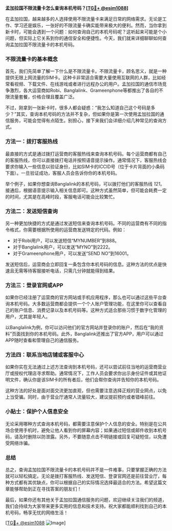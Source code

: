 **孟加拉国不限流量卡怎么查询本机号码？[[TG💪+ @esim1088](https://t.me/s/esim1088)]**

在孟加拉国，越来越多的人选择使用不限流量卡来满足日常的网络需求。无论是工作、学习还是娱乐，一张好的不限流量卡确实能带来极大的便利。然而，当你拿到新卡时，可能会遇到一个问题：如何查询自己的本机号码呢？这听起来可能是个小问题，但实际上它关系到你的通信安全和便捷性。今天，我们就来详细聊聊如何查询孟加拉国不限流量卡的本机号码。

### 不限流量卡的基本概念

首先，我们先简单了解一下什么是不限流量卡。不限流量卡，顾名思义，就是一种提供无限上网流量的SIM卡。这种卡非常适合需要大量使用互联网的人群，比如经常看视频、下载文件、在线游戏或者进行远程办公的用户。孟加拉国的通信市场竞争激烈，各大运营商如Robi、Banglalink、Grameenphone等都推出了各自的不限流量套餐，价格合理且覆盖广泛。

不过，刚拿到一张新卡时，很多人都会疑惑：“我怎么知道自己这个号码是多少？”其实，查询本机号码的方法并不复杂，但如果你是第一次使用孟加拉国的通信服务，可能会觉得有点陌生。别担心，接下来我们会详细介绍几种常见的查询方式。

### 方法一：拨打客服热线

最直接的方式是通过拨打运营商的客服热线来查询本机号码。每个运营商都有自己的客服热线，你可以直接拨打电话并按照语音提示操作。通常情况下，客服热线会要求你输入一些信息以验证身份，比如SIM卡的ICCID号（位于卡片背面的小条码下面）。一旦验证成功，客服人员会告诉你你的本机号码。

举个例子，如果你想查询Banglalink的本机号码，可以拨打他们的客服热线 *121*。接通后，根据语音提示输入相关信息即可。这种方式虽然简单，但可能会耗费一定的时间，尤其是在高峰时段，客服电话可能会比较繁忙。

### 方法二：发送短信查询

另一种更加快捷的方式是通过发送短信来查询本机号码。不同的运营商有不同的指令格式，你需要根据所使用的运营商发送特定的代码。例如：

- 对于Robi用户，可以发送短信“MYNUMBER”到888。
- 对于Banglalink用户，可以发送“MYNO”到2222。
- 对于Grameenphone用户，可以发送“SEND NO”到16001。

发送短信后，运营商会立即回复一条包含你本机号码的信息。这种方法的优点是快速且无需等待客服接听电话，只需几分钟就能得到结果。

### 方法三：登录官网或APP

如果你已经注册了运营商的官方网站或手机应用程序，那么也可以通过这些平台查询本机号码。大多数运营商都会提供一个个人账户管理功能，在这里你可以查看自己的账户信息、消费记录以及本机号码等。这种方式适合那些习惯于数字化管理的用户，尤其是年轻人。

以Banglalink为例，你可以访问他们的官方网站并登录你的账户，然后在“我的资料”页面找到你的本机号码。此外，Banglalink还推出了官方APP，用户可以通过APP随时查看和管理自己的通信服务。

### 方法四：联系当地店铺或客服中心

如果你实在无法通过上述方法查询到本机号码，还可以尝试前往当地的运营商营业厅或授权代理店寻求帮助。通常情况下，工作人员会要求你出示身份证件或其他证明文件，确认你是该SIM卡的所有者后，他们会帮你查询并告知你的本机号码。

这种方法的好处是面对面交流更加直观，但也需要注意选择正规的营业网点，以免上当受骗。同时，由于营业厅通常人流量较大，建议提前预约或者错峰前往。

### 小贴士：保护个人信息安全

无论采用哪种方式查询本机号码，都需要注意保护个人信息的安全。特别是在公共场合使用手机时，避免让他人看到你的屏幕内容；如果通过短信或邮件收到本机号码，请及时删除以防泄露。另外，不要随意点击不明链接或回复可疑短信，以免遭受网络诈骗。

### 总结

总之，查询孟加拉国不限流量卡的本机号码并不是一件难事，只要掌握正确的方法就可以轻松搞定。无论是拨打客服热线、发送短信、登录官网还是前往营业厅，每种方式都有其优缺点，你可以根据自己的实际情况选择最适合的方法。希望这篇文章能够帮助到正在寻找答案的朋友们！

最后，如果你还有其他关于孟加拉国通信服务的问题，欢迎继续关注我们的频道，我们会持续为大家带来更多实用的信息和技术支持。祝大家都能顺利找到自己的本机号码，畅享无忧的网络生活！

[[TG💪+ @esim1088](https://t.me/s/esim1088) ![Image](https://i.postimg.cc/4NQfJmqS/Snipaste-2025-05-13-00-14-12.png)]